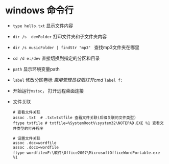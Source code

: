windows 命令行
===

- `type hello.txt` 显示文件内容
- `dir /s  devFolder` 打印文件夹和子文件夹内容
- `dir /s musicFolder | findStr "mp3" ` 查找mp3文件夹在哪里
- `cd /d e:/dev` 直接切换到指定的分区和目录
- `path` 显示环境变量path
- `label` 修改分区卷标 *需用管理员权限打开cmd* `label f:`

- 开始运行`mstsc`， 打开远程桌面连接
- 文件关联

    ```shell
    # 查看文件关联
    assoc .txt  # .txt=txtfile 查看文件关联(后缀关联的文件类型) 
    ftype txtfile # txtfile=%SystemRoot%\system32\NOTEPAD.EXE %1 查看文件类型的打开程序

    # 设置文件关联
    assoc .doc=wordfile
    assoc .docx=wordfile
    ftype wordfile=F:\软件\Office2007\MicrosoftOfficeWordPortable.exe %1
    ```